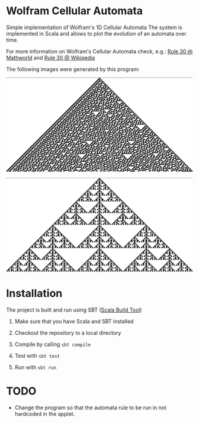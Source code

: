 Wolfram Cellular Automata
=========================

Simple implementation of Wolfram's 1D Cellular Automata
The system is implemented in Scala and allows to plot the evolution of an automata over time.

For more information on Wolfram's Cellular Automata check, e.g.:
[Rule 30 @ Mathworld](http://mathworld.wolfram.com/Rule30.html) and 
[Rule 30 @ Wikipedia](http://en.wikipedia.org/wiki/Rule_30)

The following images were generated by this program:

![Rule 30](/imgs/rule30.png "Rule 30")

![Rule 30](/imgs/rule150.png "Rule 150")


Installation
============
The project is built and run using SBT ([Scala Build Tool](http://www.scala-sbt.org/))

1. Make sure that you have Scala and SBT installed

2. Checkout the repository to a local directory

3. Compile by calling `sbt compile`

4. Test with `sbt test`

5. Run with `sbt run`


TODO
====
- Change the program so that the automata rule to be run in not hardcoded in the applet.
